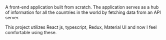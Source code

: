 A front-end application built from scratch. The application serves as a hub of information for all the countries in the world by fetching data from an API server.

This project utilizes React js, typescript, Redux, Material UI and now I feel comfortable using these.
